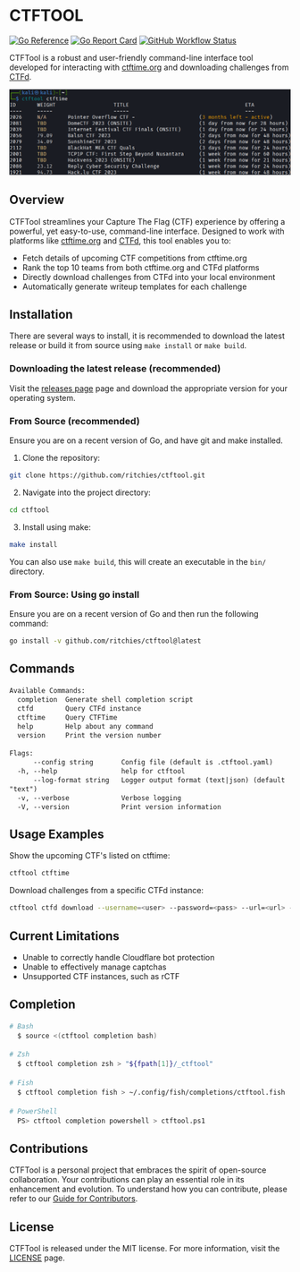 # CTFTOOL

[![Go Reference](https://pkg.go.dev/badge/github.com/ritchies/ctftool.svg)](https://pkg.go.dev/github.com/ritchies/ctftool)
[![Go Report Card](https://goreportcard.com/badge/github.com/ritchies/ctftool)](https://goreportcard.com/report/github.com/ritchies/ctftool)
[![GitHub Workflow Status](https://img.shields.io/github/actions/workflow/status/ritchies/ctftool/tests.yml?branch=main&label=Tests&logo=github%20actions&logoColor=fff)](https://github.com/RitchieS/ctftool/actions/workflows/tests.yml)

CTFTool is a robust and user-friendly command-line interface tool developed for interacting with [ctftime.org](https://ctftime.org) and downloading challenges from [CTFd](https://ctfd.io).

![CTFTOOL](.github/assets/ctftool.png)

## Overview

CTFTool streamlines your Capture The Flag (CTF) experience by offering a powerful, yet easy-to-use, command-line interface. Designed to work with platforms like [ctftime.org](https://ctftime.org) and [CTFd](https://ctfd.io), this tool enables you to:

- Fetch details of upcoming CTF competitions from ctftime.org
- Rank the top 10 teams from both ctftime.org and CTFd platforms
- Directly download challenges from CTFd into your local environment
- Automatically generate writeup templates for each challenge

## Installation

There are several ways to install, it is recommended to download the latest release or build it from source using `make install` or `make build`.

### Downloading the latest release (recommended)

Visit the [releases page](https://github.com/ritchies/ctftool/releases/latest) page and download the appropriate version for your operating system.


### From Source (recommended)

Ensure you are on a recent version of Go, and have git and make installed.

1. Clone the repository:
```bash
git clone https://github.com/ritchies/ctftool.git
```

2. Navigate into the project directory:
```bash
cd ctftool
```

3. Install using make:
```bash
make install
```

You can also use `make build`, this will create an executable in the `bin/` directory.

### From Source: Using go install

Ensure you are on a recent version of Go and then run the following command:

```bash
go install -v github.com/ritchies/ctftool@latest
```

## Commands

```plain
Available Commands:
  completion  Generate shell completion script
  ctfd        Query CTFd instance
  ctftime     Query CTFTime
  help        Help about any command
  version     Print the version number

Flags:
      --config string       Config file (default is .ctftool.yaml)
  -h, --help                help for ctftool
      --log-format string   Logger output format (text|json) (default "text")
  -v, --verbose             Verbose logging
  -V, --version             Print version information
```

## Usage Examples

Show the upcoming CTF's listed on ctftime:

```bash
ctftool ctftime
```

Download challenges from a specific CTFd instance:

```bash
ctftool ctfd download --username=<user> --password=<pass> --url=<url> --output=<output>
```

## Current Limitations

- Unable to correctly handle Cloudflare bot protection
- Unable to effectively manage captchas
- Unsupported CTF instances, such as rCTF

## Completion

```bash
# Bash
  $ source <(ctftool completion bash)

# Zsh
  $ ctftool completion zsh > "${fpath[1]}/_ctftool"

# Fish
  $ ctftool completion fish > ~/.config/fish/completions/ctftool.fish

# PowerShell
  PS> ctftool completion powershell > ctftool.ps1
```

## Contributions

CTFTool is a personal project that embraces the spirit of open-source collaboration. Your contributions can play an essential role in its enhancement and evolution. To understand how you can contribute, please refer to our [Guide for Contributors](https://github.com/ritchies/ctftool/blob/master/CONTRIBUTING.md).

## License

CTFTool is released under the MIT license. For more information, visit the [LICENSE](https://github.com/ritchies/ctftool/blob/master/LICENSE) page.
